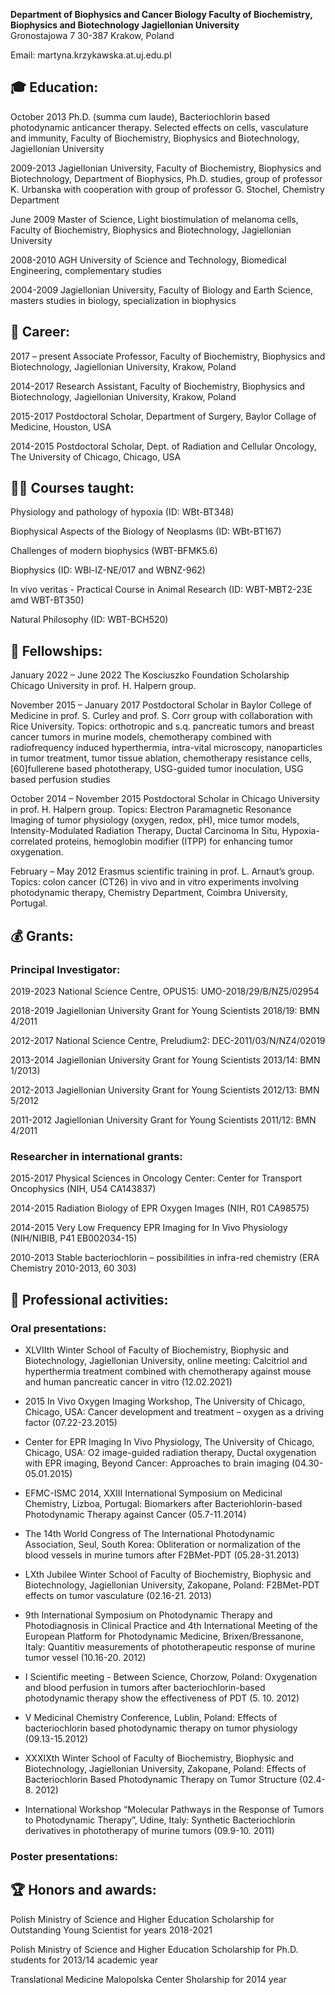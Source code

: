 **Department of Biophysics and Cancer Biology
Faculty of Biochemistry, Biophysics and Biotechnology
Jagiellonian University**  
Gronostajowa 7
30-387 Krakow, Poland

Email: martyna.krzykawska.at.uj.edu.pl

## 🎓 Education:

October 2013
Ph.D. (summa cum laude), Bacteriochlorin based photodynamic anticancer therapy. Selected effects on cells, vasculature and immunity, Faculty of Biochemistry, Biophysics and Biotechnology, Jagiellonian University

2009-2013
Jagiellonian University, Faculty of Biochemistry, Biophysics and Biotechnology, Department of Biophysics, Ph.D. studies, group of professor K. Urbanska with cooperation with group of professor G. Stochel, Chemistry Department

June 2009
Master of Science, Light biostimulation of melanoma cells, Faculty of Biochemistry, Biophysics and Biotechnology, Jagiellonian University

2008-2010
AGH University of Science and Technology, Biomedical Engineering, complementary studies

2004-2009
Jagiellonian University, Faculty of Biology and Earth Science, masters studies in biology, specialization in biophysics

## 🔨 Career:

2017 – present
Associate Professor, Faculty of Biochemistry, Biophysics and Biotechnology, Jagiellonian University, Krakow, Poland

2014-2017
Research Assistant, Faculty of Biochemistry, Biophysics and Biotechnology, Jagiellonian University, Krakow, Poland

2015-2017
Postdoctoral Scholar, Department of Surgery, Baylor Collage of Medicine, Houston, USA

2014-2015
Postdoctoral Scholar, Dept. of Radiation and Cellular Oncology, The University of Chicago, Chicago, USA

## 👩‍🏫 Courses taught:

Physiology and pathology of hypoxia (ID: WBt-BT348)

Biophysical Aspects of the Biology of Neoplasms (ID: WBt-BT167)

Challenges of modern biophysics (WBT-BFMK5.6)

Biophysics (ID: WBl-IZ-NE/017 and WBNZ-962)

In vivo veritas - Practical Course in Animal Research (ID: WBT-MBT2-23E amd WBT-BT350)

Natural Philosophy (ID: WBT-BCH520)

## 🤝 Fellowships:

January 2022 – June 2022
The Kosciuszko Foundation Scholarship Chicago University in prof. H. Halpern group.

November 2015 – January 2017
Postdoctoral Scholar in Baylor College of Medicine in prof. S. Curley and prof. S. Corr group with collaboration with Rice University. Topics: orthotropic and s.q. pancreatic tumors and breast cancer tumors in murine models, chemotherapy combined with radiofrequency induced hyperthermia, intra-vital microscopy, nanoparticles in tumor treatment, tumor tissue ablation, chemotherapy resistance cells, [60]fullerene based phototherapy, USG-guided tumor inoculation, USG based perfusion studies

October 2014 – November 2015
Postdoctoral Scholar in Chicago University in prof. H. Halpern group. Topics: Electron Paramagnetic Resonance Imaging of tumor physiology (oxygen, redox, pH), mice tumor models, Intensity-Modulated Radiation Therapy, Ductal Carcinoma In Situ, Hypoxia-correlated proteins, hemoglobin modifier (ITPP) for enhancing tumor oxygenation.

February – May 2012
Erasmus scientific training in prof. L. Arnaut’s group. Topics: colon cancer (CT26) in vivo and in vitro experiments involving photodynamic therapy, Chemistry Department, Coimbra University, Portugal.

## 💰 Grants:

### Principal Investigator:

2019-2023
National Science Centre, OPUS15: UMO-2018/29/B/NZ5/02954

2018-2019
Jagiellonian University Grant for Young Scientists 2018/19: BMN 4/2011

2012-2017
National Science Centre, Preludium2: DEC-2011/03/N/NZ4/02019

2013-2014
Jagiellonian University Grant for Young Scientists 2013/14: BMN 1/2013)

2012-2013
Jagiellonian University Grant for Young Scientists 2012/13: BMN 5/2012

2011-2012
Jagiellonian University Grant for Young Scientists 2011/12: BMN 4/2011

### Researcher in international grants:

2015-2017
Physical Sciences in Oncology Center: Center for Transport Oncophysics (NIH, U54 CA143837)

2014-2015
Radiation Biology of EPR Oxygen Images (NIH, R01 CA98575)

2014-2015
Very Low Frequency EPR Imaging for In Vivo Physiology (NIH/NIBIB, P41 EB002034-15)

2010-2013
Stable bacteriochlorin – possibilities in infra-red chemistry (ERA Chemistry 2010-2013, 60 303)

## 🤚 Professional activities:

### Oral presentations:

- XLVIIth Winter School of Faculty of Biochemistry, Biophysic and Biotechnology, Jagiellonian University, online meeting: Calcitriol and hyperthermia treatment combined with chemotherapy against mouse and human pancreatic cancer in vitro (12.02.2021)

- 2015 In Vivo Oxygen Imaging Workshop, The University of Chicago, Chicago, USA: Cancer development and treatment – oxygen as a driving factor (07.22-23.2015)

- Center for EPR Imaging In Vivo Physiology, The University of Chicago, Chicago, USA: O2 image-guided radiation therapy, Ductal oxygenation with EPR imaging, Beyond Cancer: Approaches to brain imaging (04.30-05.01.2015)

- EFMC-ISMC 2014, XXIII International Symposium on Medicinal Chemistry, Lizboa, Portugal: Biomarkers after Bacteriohlorin-based Photodynamic Therapy against Cancer (05.7-11.2014)

- The 14th World Congress of The International Photodynamic Association, Seul, South Korea: Obliteration or normalization of the blood vessels in murine tumors after F2BMet-PDT (05.28-31.2013)

- LXth Jubilee Winter School of Faculty of Biochemistry, Biophysic and Biotechnology, Jagiellonian University, Zakopane, Poland: F2BMet-PDT effects on tumor vasculature (02.16-21. 2013)

- 9th International Symposium on Photodynamic Therapy and Photodiagnosis in Clinical Practice and 4th International Meeting of the European Platform for Photodynamic Medicine, Brixen/Bressanone, Italy: Quantitiv measurements of phototherapeutic response of murine tumor vessel (10.16-20. 2012)

- I Scientific meeting - Between Science, Chorzow, Poland: Oxygenation and blood perfusion in tumors after bacteriochlorin-based photodynamic therapy show the effectiveness of PDT (5. 10. 2012)

- V Medicinal Chemistry Conference, Lublin, Poland: Effects of bacteriochlorin based photodynamic therapy on tumor physiology (09.13-15.2012)

- XXXIXth Winter School of Faculty of Biochemistry, Biophysic and Biotechnology, Jagiellonian University, Zakopane, Poland: Effects of Bacteriochlorin Based Photodynamic Therapy on Tumor Structure (02.4-8. 2012)

- International Workshop “Molecular Pathways in the Response of Tumors to Photodynamic Therapy”, Udine, Italy: Synthetic Bacteriochlorin derivatives in phototherapy of murine tumors (09.9-10. 2011)

### Poster presentations:

## 🏆 Honors and awards:

Polish Ministry of Science and Higher Education Scholarship for Outstanding Young Scientist for years 2018-2021

Polish Ministry of Science and Higher Education Scholarship for Ph.D. students for 2013/14 academic year

Translational Medicine Malopolska Center Sholarship for 2014 year

